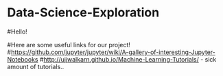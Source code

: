 # Data-Science-Exploration

#Hello!

#Here are some useful links for our project!
#https://github.com/jupyter/jupyter/wiki/A-gallery-of-interesting-Jupyter-Notebooks
#http://ujjwalkarn.github.io/Machine-Learning-Tutorials/ - sick amount of tutorials..
